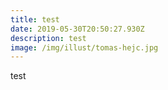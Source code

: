```yaml
---
title: test
date: 2019-05-30T20:50:27.930Z
description: test
image: /img/illust/tomas-hejc.jpg
---
```

test
